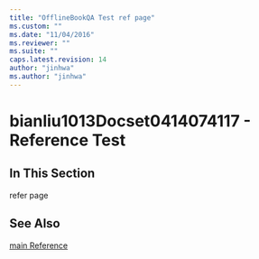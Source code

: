 ```yaml
---
title: "OfflineBookQA Test ref page"
ms.custom: ""
ms.date: "11/04/2016"
ms.reviewer: ""
ms.suite: ""
caps.latest.revision: 14
author: "jinhwa"
ms.author: "jinhwa"
---
```

# bianliu1013Docset0414074117 - Reference Test

  
 
## In This Section  

refer page 
  
## See Also  
 [main Reference](main.md)
